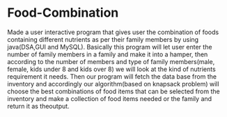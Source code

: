 # Food-Combination
Made a user interactive program that gives user the combination of foods containing different nutrients as per their family members by using java(DSA,GUI and MySQL).
Basically this program will let user enter the number of family members in a family and make it into a hamper, then according to the number of members and type 
of family members(male, female, kids under 8 and kids over 8) we will look at the kind of nutrients requirement it needs. 
Then our program will fetch the data base from the inventory and accordingly our algorithm(based on knapsack problem) will choose the best combinations of food items 
that can be selected from the inventory and make a collection of food items needed or the family and return it as theoutput.

